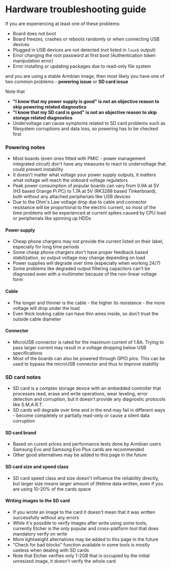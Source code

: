 # Hardware troubleshooting guide

If you are experiencing at least one of these problems:

- Board does not boot
- Board freezes, crashes or reboots randomly or when connecting USB devices
- Plugged in USB devices are not detected (not listed in `lsusb` output)
- Error changing the root password at first boot (Authentication token manipulation error)
- Error installing or updating packages due to read-only file system

and you are using a stable Armbian image, then most likely you have one of two common problems - **powering issue** or **SD card issue**

Note that

- **"I know that my power supply is good" is not an objective reason to skip powering related diagnostics**
- **"I know that my SD card is good" is not an objective reason to skip storage related diagnostics**
- Undervoltage can cause symptoms related to SD card problems such as filesystem corruptions and data loss, so powering has to be checked first

### Powering notes

- Most boards (even ones fitted with PMIC - power management integrated circuit) don't have any measures to react to undervoltage that could prevent instability
- It doesn't matter what voltage your power supply outputs, it matters what voltage will reach the onboard voltage regulators
- Peak power consumption of popular boards can vary from 0.9A at 5V (H3 based Orange Pi PC) to 1.7A at 5V (RK3288 based Tinkerboard), both without any attached peripherials like USB devices
- Due to the Ohm's Law voltage drop due to cable and connector resistance will be proportional to the electric current, so most of the time problems will be experienced at current spikes caused by CPU load or peripherials like spinning up HDDs

#### Power supply

- Cheap phone chargers may not provide the current listed on their label, especially for long time periods
- Some cheap phone chargers don't have proper feedback based stabilization, so output voltage may change depending on load
- Power supplies will degrade over time (especially when working 24/7)
- Some problems like degraded output filtering capacitors can't be diagnosed even with a multimeter because of the non-linear voltage form

#### Cable

- The longer and thinner is the cable - the higher its resistance - the more voltage will drop under the load
- Even thick looking cable can have thin wires inside, so don't trust the outside cable diameter

#### Connector

- MicroUSB connector is rated for the maximum current of 1.8A. Trying to pass larger current may result in a voltage dropping below USB specifications
- Most of the boards can also be powered through GPIO pins. This can be used to bypass the microUSB connector and thus to improve stability

### SD card notes

- SD card is a complex storage device with an embedded controller that processes read, erase and write operations, wear leveling, error detection and corruption, but it doesn't provide any diagnostic protocols like S.M.A.R.T.
- SD cards will degrade over time and in the end may fail in different ways - become completely or partially read-only or cause a silent data corruption

#### SD card brand

- Based on curent prices and performance tests done by Armbian users Samsung Evo and Samsung Evo Plus cards are recommended
- Other good alternatives may be added to this page in the future

#### SD card size and speed class

- SD card speed class and size doesn't influence the reliability directly, but larger size means larger amount of lifetime data written, even if you are using 10-20% of the cards space

#### Writing images to the SD card

- If you wrote an image to the card it doesn't mean that it was written successfully without any errors
- While it's possible to verify images after write using some tools, currently Etcher is the only popular and cross-platform tool that does mandatory verify on write
- More lightweight alternatives may be added to this page in the future
- "Check for bad blocks" function available in some tools is mostly useless when dealing with SD cards
- Note that Etcher verifies only 1-2GB that is occupied by the initial unresized image, it doesn't verify the whole card
